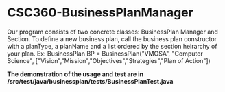 # CSC360-BusinessPlanManager
Our program consists of two concrete classes: BusinessPlan Manager and Section.
To define a new business plan, call the business plan constructor with a planType, a planName and a list ordered by the section 
heirarchy of your plan. 
Ex: 
	BusinessPlan BP = BusinessPlan("VMOSA", "Computer Science", ["Vision","Mission","Objectives","Strategies","Plan of Action"])
	
<b>The demonstration of the usage and test are in /src/test/java/businessplan/tests/BusinessPlanTest.java</b>
 
